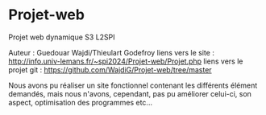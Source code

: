 Projet-web
==========
Projet web dynamique S3 L2SPI

Auteur : Guedouar Wajdi/Thieulart Godefroy
liens vers le site : http://info.univ-lemans.fr/~spi2024/Projet-web/Projet.php
liens vers le projet git : https://github.com/WajdiG/Projet-web/tree/master

Nous avons pu réaliser un site fonctionnel contenant les différents élément demandés, mais nous n'avons, cependant, pas pu améliorer celui-ci, son aspect, optimisation des programmes etc... 
